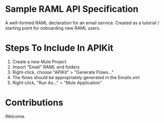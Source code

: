 Sample RAML API Specification
======================================

A well-formed RAML declaration for an email service. Created as a tutorial / starting point for onboarding new RAML users.

# Steps To Include In APIKit

1. Create a new Mule Project
2. Import "Email" RAML and folders 
3. Right-click, choose "APIKit" > "Generate Flows..."
4. The flows should be appropriately generated in the Emails.xml
5. Right-click, "Run As..." > "Mule Application"

# Contributions

Welcome.

